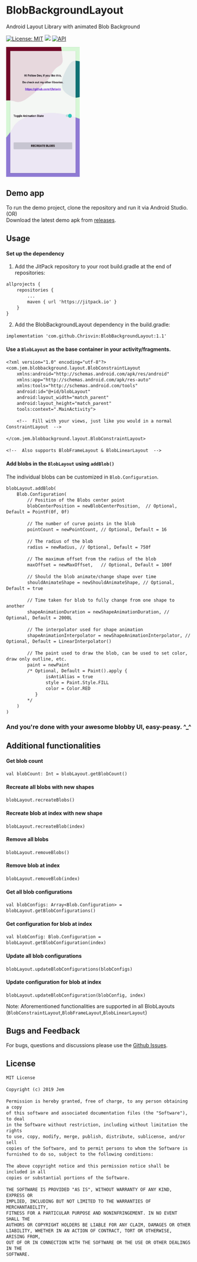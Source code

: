 # BlobBackgroundLayout
Android Layout Library with animated Blob Background

[![License: MIT](https://img.shields.io/badge/License-MIT-silver.svg)](https://opensource.org/licenses/MIT) [![](https://jitpack.io/v/Chrisvin/BlobBackgroundLayout.svg)](https://jitpack.io/#Chrisvin/BlobBackgroundLayout) [![API](https://img.shields.io/badge/API-21%2B-blue.svg?style=flat)](https://android-arsenal.com/api?level=21)

<img src="./screenrecording/demo_app.gif" width="200" />

## Demo app
To run the demo project, clone the repository and run it via Android Studio.
</br>(OR)
</br>Download the latest demo apk from [releases](https://github.com/Chrisvin/BlobBackgroundLayout/releases).

## Usage
#### Set up the dependency
1. Add the JitPack repository to your root build.gradle at the end of repositories:
```
allprojects {
	repositories {
		...
		maven { url 'https://jitpack.io' }
	}
}
```
2. Add the BlobBackgroundLayout dependency in the build.gradle:
```
implementation 'com.github.Chrisvin:BlobBackgroundLayout:1.1'
```

#### Use a `BlobLayout` as the base container in your activity/fragments.
```
<?xml version="1.0" encoding="utf-8"?>
<com.jem.blobbackground.layout.BlobConstraintLayout
    xmlns:android="http://schemas.android.com/apk/res/android"
    xmlns:app="http://schemas.android.com/apk/res-auto"
    xmlns:tools="http://schemas.android.com/tools"
    android:id="@+id/blobLayout"
    android:layout_width="match_parent"
    android:layout_height="match_parent"
    tools:context=".MainActivity">

    <!--  Fill with your views, just like you would in a normal ConstraintLayout  -->
    
</com.jem.blobbackground.layout.BlobConstraintLayout>

<!--  Also supports BlobFrameLayout & BlobLinearLayout  -->
```

#### Add blobs in the `BlobLayout` using `addBlob()`
The individual blobs can be customized in `Blob.Configuration`.
```
blobLayout.addBlob(
    Blob.Configuration(
        // Position of the Blobs center point
        blobCenterPosition = newBlobCenterPosition,  // Optional, Default = PointF(0f, 0f)
        
        // The number of curve points in the blob
        pointCount = newPointCount, // Optional, Default = 16
        
        // The radius of the blob
        radius = newRadius, // Optional, Default = 750f
        
        // The maximum offset from the radius of the blob
        maxOffset = newMaxOffset,   // Optional, Default = 100f
        
        // Should the blob animate/change shape over time
        shouldAnimateShape = newShouldAnimateShape, // Optional, Default = true
        
        // Time taken for blob to fully change from one shape to another
        shapeAnimationDuration = newShapeAnimationDuration, // Optional, Default = 2000L
        
        // The interpolator used for shape animation
        shapeAnimationInterpolator = newShapeAnimationInterpolator, // Optional, Default = LinearInterpolator()
        
        // The paint used to draw the blob, can be used to set color, draw only outline, etc.
        paint = newPaint   
        /* Optional, Default = Paint().apply {
               isAntiAlias = true
               style = Paint.Style.FILL
               color = Color.RED
           }
        */
    )
)
```

### And you're done with your awesome blobby UI, easy-peasy. ^_^

## Additional functionalities
#### Get blob count
```
val blobCount: Int = blobLayout.getBlobCount()
```
#### Recreate all blobs with new shapes
```
blobLayout.recreateBlobs()
```
#### Recreate blob at index with new shape
```
blobLayout.recreateBlob(index)
```
#### Remove all blobs
```
blobLayout.removeBlobs()
```
#### Remove blob at index
```
blobLayout.removeBlob(index)
```
#### Get all blob configurations
```
val blobConfigs: Array<Blob.Configuration> = blobLayout.getBlobConfigurations()
```
#### Get configuration for blob at index
```
val blobConfig: Blob.Configuration = blobLayout.getBlobConfiguration(index)
```
#### Update all blob configurations
```
blobLayout.updateBlobConfigurations(blobConfigs)
```
#### Update configuration for blob at index
```
blobLayout.updateBlobConfiguration(blobConfig, index)
```

Note: Aforementioned functionalities are supported in all BlobLayouts (`BlobConstraintLayout`,`BlobFrameLayout`,`BlobLinearLayout`)

## Bugs and Feedback
For bugs, questions and discussions please use the [Github Issues](https://github.com/Chrisvin/BlobBackgroundLayout/issues).

## License
```
MIT License

Copyright (c) 2019 Jem

Permission is hereby granted, free of charge, to any person obtaining a copy
of this software and associated documentation files (the "Software"), to deal
in the Software without restriction, including without limitation the rights
to use, copy, modify, merge, publish, distribute, sublicense, and/or sell
copies of the Software, and to permit persons to whom the Software is
furnished to do so, subject to the following conditions:

The above copyright notice and this permission notice shall be included in all
copies or substantial portions of the Software.

THE SOFTWARE IS PROVIDED "AS IS", WITHOUT WARRANTY OF ANY KIND, EXPRESS OR
IMPLIED, INCLUDING BUT NOT LIMITED TO THE WARRANTIES OF MERCHANTABILITY,
FITNESS FOR A PARTICULAR PURPOSE AND NONINFRINGEMENT. IN NO EVENT SHALL THE
AUTHORS OR COPYRIGHT HOLDERS BE LIABLE FOR ANY CLAIM, DAMAGES OR OTHER
LIABILITY, WHETHER IN AN ACTION OF CONTRACT, TORT OR OTHERWISE, ARISING FROM,
OUT OF OR IN CONNECTION WITH THE SOFTWARE OR THE USE OR OTHER DEALINGS IN THE
SOFTWARE.
```
